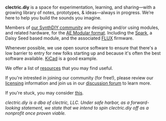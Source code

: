 **clectric.diy** is a space for experimentation, learning, and sharing—with a growing library of notes, prototypes, & ideas—always in progress. We’re here to help you build the sounds you imagine.

Members of [our SynthDIY community](https://github.com/orgs/clectric-diy/discussions) are designing and/or using modules, and related hardware, for the [AE Modular format](AE-Modular.md). Including the [Spark](https://clectric.diy/Spark-AE), a Daisy Seed based module, and the associated [FLUX](https://clectric.diy/FLUX) firmware.

Whenever possible, we use open source software to ensure that there's a low barrier to entry for new folks starting up and because it's often the best software available. [KiCad](Tools/KiCad.md) is a good example.

We offer a list of [resources](resources) that you may find useful.

If you're intrested in joining our community (for free!), please review our [licensing](licensing) information and join us in our [discussion forum](https://github.com/orgs/clectric-diy/discussions) to learn more.

If you're stuck, you may consider [this](Resources/DaS.md).

*clectric.diy is a dba of clectric, LLC. Under safe harbor, as a forward-looking statement, we state that we intend to spin clectric.diy off as a nonprofit once proven viable.*
